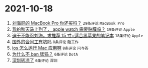 # 2021-10-18

1. [刘海屏的 MacBook Pro 你还买吗？](https://www.v2ex.com/t/808438) `29条评论` `MacBook Pro`
1. [我的秋天马上到了， apple watch 需要贴膜吗？](https://www.v2ex.com/t/808435) `19条评论` `Apple`
1. [迫于不能忍刘海，求推荐 15 寸+适合黑苹果的笔记本](https://www.v2ex.com/t/808439) `18条评论` `Apple`
1. [国外的合同工有坑吗](https://www.v2ex.com/t/808430) `8条评论` `酷工作`
1. [ios 怎么运行 Mac 应用啊](https://www.v2ex.com/t/808429) `8条评论` `问与答`
1. [为什么不 ban 猛犸？](https://www.v2ex.com/t/808441) `6条评论` `DotA`
1. [深圳转凉了](https://www.v2ex.com/t/808440) `6条评论` `深圳`
